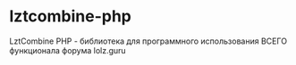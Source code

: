 # lztcombine-php
LztCombine PHP - библиотека для программного использования ВСЕГО функционала форума lolz.guru
